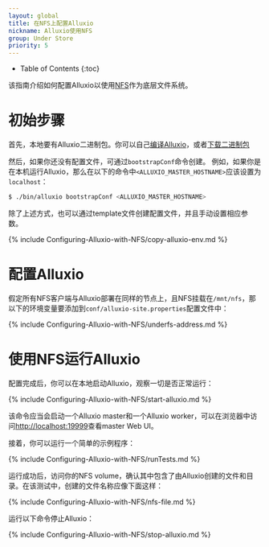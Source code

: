 ```yaml
---
layout: global
title: 在NFS上配置Alluxio
nickname: Alluxio使用NFS
group: Under Store
priority: 5
---
```


* Table of Contents
{:toc}

该指南介绍如何配置Alluxio以使用[NFS](http://nfs.sourceforge.net)作为底层文件系统。

# 初始步骤

首先，本地要有Alluxio二进制包。你可以自己[编译Alluxio](Building-Alluxio-Master-Branch.html)，或者[下载二进制包](Running-Alluxio-Locally.html)

然后，如果你还没有配置文件，可通过`bootstrapConf`命令创建。
例如，如果你是在本机运行Alluxio，那么在以下的命令中`<ALLUXIO_MASTER_HOSTNAME>`应该设置为`localhost`：

```bash
$ ./bin/alluxio bootstrapConf <ALLUXIO_MASTER_HOSTNAME>
```

除了上述方式，也可以通过template文件创建配置文件，并且手动设置相应参数。

{% include Configuring-Alluxio-with-NFS/copy-alluxio-env.md %}

# 配置Alluxio

假定所有NFS客户端与Alluxio部署在同样的节点上，且NFS挂载在`/mnt/nfs`，那以下的环境变量要添加到`conf/alluxio-site.properties`配置文件中：

{% include Configuring-Alluxio-with-NFS/underfs-address.md %}

# 使用NFS运行Alluxio

配置完成后，你可以在本地启动Alluxio，观察一切是否正常运行：

{% include Configuring-Alluxio-with-NFS/start-alluxio.md %}

该命令应当会启动一个Alluxio master和一个Alluxio worker，可以在浏览器中访问[http://localhost:19999](http://localhost:19999)查看master Web UI。

接着，你可以运行一个简单的示例程序：

{% include Configuring-Alluxio-with-NFS/runTests.md %}

运行成功后，访问你的NFS volume，确认其中包含了由Alluxio创建的文件和目录。在该测试中，创建的文件名称应像下面这样：

{% include Configuring-Alluxio-with-NFS/nfs-file.md %}

运行以下命令停止Alluxio：

{% include Configuring-Alluxio-with-NFS/stop-alluxio.md %}
